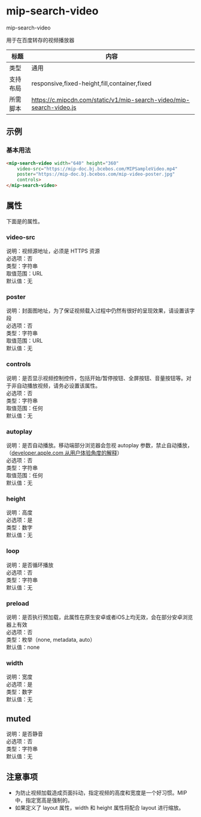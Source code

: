 # mip-search-video

mip-search-video

用于在百度转存的视频播放器

标题|内容
----|----
类型|通用
支持布局|responsive,fixed-height,fill,container,fixed
所需脚本|https://c.mipcdn.com/static/v1/mip-search-video/mip-search-video.js

## 示例

### 基本用法
```html
<mip-search-video width="640" height="360"
	video-src="https://mip-doc.bj.bcebos.com/MIPSampleVideo.mp4" 
	poster="https://mip-doc.bj.bcebos.com/mip-video-poster.jpg"
	controls>
</mip-search-video>
```

## 属性

下面是的<mip--search-video>属性。 

### video-src

说明：视频源地址，必须是 HTTPS 资源  
必选项：否  
类型：字符串  
取值范围：URL  
默认值：无  

### poster

说明：封面图地址，为了保证视频载入过程中仍然有很好的呈现效果，请设置该字段  
必选项：否  
类型：字符串  
取值范围：URL  
默认值：无  

### controls

说明：是否显示视频控制控件，包括开始/暂停按钮、全屏按钮、音量按钮等。对于非自动播放视频，请务必设置该属性。  
必选项：否  
类型：字符串  
取值范围：任何  
默认值：无  

### autoplay

说明：是否自动播放。移动端部分浏览器会忽视 autoplay 参数，禁止自动播放，（[developer.apple.com 从用户体验角度的解释](https://developer.apple.com/library/content/documentation/AudioVideo/Conceptual/Using_HTML5_Audio_Video/Device-SpecificConsiderations/Device-SpecificConsiderations.html)）  
必选项：否  
类型：字符串  
取值范围：任何  
默认值：无  

### height 

说明：高度   
必选项：是  
类型：数字  
默认值：无  

### loop 

说明：是否循环播放  
必选项：否  
类型：字符串  
默认值：无  

### preload 

说明：是否执行预加载，此属性在原生安卓或者iOS上均无效，会在部分安卓浏览器上有效  
必选项：否  
类型：枚举（none, metadata, auto）  
默认值：none  

### width 

说明：宽度  
必选项：是  
类型：数字  
默认值：无  

## muted 

说明：是否静音  
必选项：否  
类型：字符串  
默认值：无  

## 注意事项

* 为防止视频加载造成页面抖动，指定视频的高度和宽度是一个好习惯。MIP 中，指定宽高是强制的。
* 如果定义了 layout 属性，width 和 height 属性将配合 layout 进行缩放。

